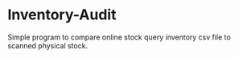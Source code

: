 # Inventory-Audit
Simple program to compare online stock query inventory csv file to scanned physical stock.
